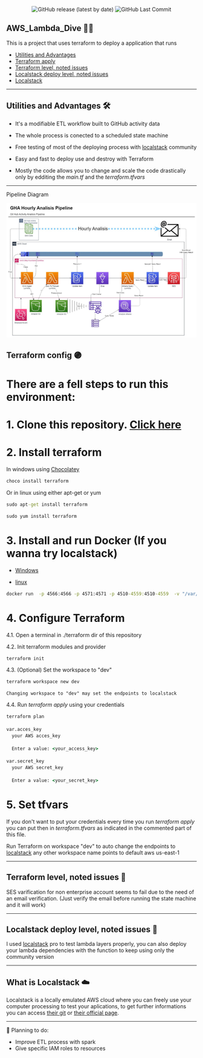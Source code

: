 <div align="center">
  
  ![GitHub release (latest by date)](https://img.shields.io/github/v/release/ICRosa/AWS_Lambda_Dive?color=purple)
  ![GitHub Last Commit](https://img.shields.io/github/last-commit/ICRosa/AWS_Lambda_Dive?color=purple)
  
</div>

## AWS_Lambda_Dive :swimming_man:

This is a project that uses terraform to deploy a application that runs 

- [Utilities and Advantages](#utilities-and-advantages)
- [Terraform apply](#terraform-apply)
- [Terraform level, noted issues](#terraform-level-noted-issues)
- [Localstack deploy level, noted issues](#localstack-deploy-level-noted-issues)
- [Localstack](#what-is-localstack)


---

## Utilities and Advantages 🛠️ 

- It's a modifiable ETL workflow built to GitHub activity data  

- The whole process is conected to a scheduled state machine

- Free testing of most of the deploying process with [localstack](#what-is-localstack) community

- Easy and fast to deploy use and destroy with Terraform

- Mostly the code allows you to change and scale the code drastically only by edditing the *main.tf* and the *terraform.tfvars* 

---

Pipeline Diagram

<img src="./Diagrams/GHA Analisis Pipeline.jpg">


## Terraform config :purple_circle:

# There are a fell steps to run this environment:

# 1. Clone this repository. [Click here](https://github.com/ICRosa/AWS_Lambda_Dive/archive/refs/heads/main.zip)

# 2. Install terraform

  In windows using [Chocolatey](https://chocolatey.org/install)
  ```cmd
  choco install terraform
  ```

  Or in linux using either apt-get or yum
  ```cmd
  sudo apt-get install terraform
  ```
  ```cmd
  sudo yum install terraform
  ```

# 3. Install and run Docker (If you wanna try localstack)

  - [Windows](https://docs.docker.com/desktop/install/windows-install/)

  - [linux](https://docs.docker.com/engine/install/ubuntu/)

  ```cmd
  docker run  -p 4566:4566 -p 4571:4571 -p 4510-4559:4510-4559  -v "/var/run/docker.sock:/var/run/docker.sock" --name localstack_main localstack/localstack
  ```


# 4. Configure Terraform

  4.1. Open a terminal in ./terraform dir of this repository

  4.2. Init terraform modules and provider

```cmd
terraform init
```
  4.3. (Optional) Set the workspace to "dev"

```cmd
terraform workspace new dev
```
    Changing workspace to "dev" may set the endpoints to localstack

  4.4. Run *terraform apply* using your credentials 

```cmd
terraform plan

var.acces_key
  your AWS acces_key

  Enter a value: <your_access_key>

var.secret_key
  your AWS secret_key

  Enter a value: <your_secret_key>
```
# 5. Set tfvars
  If  you don't want to put your credentials every time you run *terraform apply* you can put then in _terraform.tfvars_ as indicated in the commented part of this file.


Run Terraform on workspace "dev" to auto change the endpoints to [localstack](#what-is-localstack) any other workspace name points to default aws us-east-1

---

## Terraform level, noted issues :notebook:

SES varification for non enterprise account seems to fail due to the need of an email verification. (Just verify the email before running the state machine and it will work)

---

## Localstack deploy level, noted issues :blue_book:

I used [localstack](#what-is-localstack) pro to test lambda layers properly, you can also deploy your lambda dependencies with the function to keep using only the community version

---

## What is Localstack :cloud:

Localstack is a locally emulated AWS cloud where you can freely use your computer processing to test your aplications, to get further informations you can access [their git](https://github.com/localstack/localstack) or [their official page](https://localstack.cloud/).

---


:receipt: Planning to do:

- Improve ETL process with spark
- Give specific IAM roles to resources